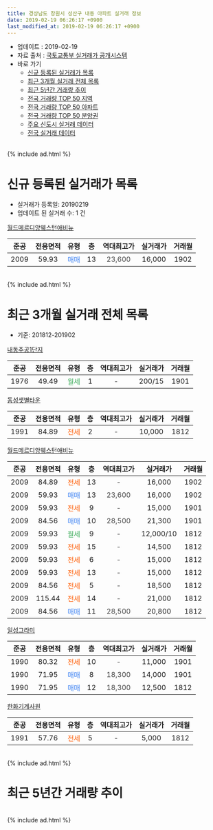```yaml
---
title: 경상남도 창원시 성산구 내동 아파트 실거래 정보
date: 2019-02-19 06:26:17 +0900
last_modified_at: 2019-02-19 06:26:17 +0900
---
```


* 업데이트 : 2019-02-19
* 자료 출처 : [국토교통부 실거래가 공개시스템](http://rt.molit.go.kr)
* 바로 가기
    * [신규 등록된 실거래가 목록](#신규-등록된-실거래가-목록)
    * [최근 3개월 실거래 전체 목록](#최근-3개월-실거래-전체-목록)
    * [최근 5년간 거래량 추이](#최근-5년간-거래량-추이)
    * [전국 거래량 TOP 50 지역](https://ayogom.github.io/apt-trade-info/최근-3개월-전국에서-가장-거래가-많이-발생한-지역)
    * [전국 거래량 TOP 50 아파트](https://ayogom.github.io/apt-trade-info/최근-3개월-전국에서-가장-거래가-많이-발생한-아파트)
    * [전국 거래량 TOP 50 분양권](https://ayogom.github.io/apt-trade-info/최근-3개월-전국에서-가장-거래가-많이-발생한-분양권)
    * [주요 신도시 실거래 데이터](https://ayogom.github.io/apt-trade-info/주요-신도시)
    * [전국 실거래 데이터](https://ayogom.github.io/apt-trade-info/전국)
<br>
{% include ad.html %}
<br>

# 신규 등록된 실거래가 목록
* 실거래가 등록일: 20190219
* 업데이트 된 실거래 수: 1 건


[월드메르디앙웨스턴애비뉴](https://search.naver.com/search.naver?query=%EA%B2%BD%EC%83%81%EB%82%A8%EB%8F%84+%EC%B0%BD%EC%9B%90%EC%8B%9C+%EC%84%B1%EC%82%B0%EA%B5%AC+%EB%82%B4%EB%8F%99+%EC%9B%94%EB%93%9C%EB%A9%94%EB%A5%B4%EB%94%94%EC%95%99%EC%9B%A8%EC%8A%A4%ED%84%B4%EC%95%A0%EB%B9%84%EB%89%B4)

|준공|전용면적|유형|층|역대최고가|실거래가|거래월|
|:---:|:---:|:---:|:---:|:---:|:---:|:---:|
|2009|59.93|<span style="color:#4285f3">매매</span>|13|<span style="color:#444444">23,600</span>|16,000|1902|


<br>
{% include ad.html %}
<br>

# 최근 3개월 실거래 전체 목록
* 기준: 201812-201902


[내동주공1단지](https://search.naver.com/search.naver?query=%EA%B2%BD%EC%83%81%EB%82%A8%EB%8F%84+%EC%B0%BD%EC%9B%90%EC%8B%9C+%EC%84%B1%EC%82%B0%EA%B5%AC+%EB%82%B4%EB%8F%99+%EB%82%B4%EB%8F%99%EC%A3%BC%EA%B3%B51%EB%8B%A8%EC%A7%80)

|준공|전용면적|유형|층|역대최고가|실거래가|거래월|
|:---:|:---:|:---:|:---:|:---:|:---:|:---:|
|1976|49.49|<span style="color:#34a853">월세</span>|1|<span style="color:#444444">-</span>|200/15|1901|

[동성샛별타운](https://search.naver.com/search.naver?query=%EA%B2%BD%EC%83%81%EB%82%A8%EB%8F%84+%EC%B0%BD%EC%9B%90%EC%8B%9C+%EC%84%B1%EC%82%B0%EA%B5%AC+%EB%82%B4%EB%8F%99+%EB%8F%99%EC%84%B1%EC%83%9B%EB%B3%84%ED%83%80%EC%9A%B4)

|준공|전용면적|유형|층|역대최고가|실거래가|거래월|
|:---:|:---:|:---:|:---:|:---:|:---:|:---:|
|1991|84.89|<span style="color:#ff5a00">전세</span>|2|<span style="color:#444444">-</span>|10,000|1812|

[월드메르디앙웨스턴애비뉴](https://search.naver.com/search.naver?query=%EA%B2%BD%EC%83%81%EB%82%A8%EB%8F%84+%EC%B0%BD%EC%9B%90%EC%8B%9C+%EC%84%B1%EC%82%B0%EA%B5%AC+%EB%82%B4%EB%8F%99+%EC%9B%94%EB%93%9C%EB%A9%94%EB%A5%B4%EB%94%94%EC%95%99%EC%9B%A8%EC%8A%A4%ED%84%B4%EC%95%A0%EB%B9%84%EB%89%B4)

|준공|전용면적|유형|층|역대최고가|실거래가|거래월|
|:---:|:---:|:---:|:---:|:---:|:---:|:---:|
|2009|84.89|<span style="color:#ff5a00">전세</span>|13|<span style="color:#444444">-</span>|16,000|1902|
|2009|59.93|<span style="color:#4285f3">매매</span>|13|<span style="color:#444444">23,600</span>|16,000|1902|
|2009|59.93|<span style="color:#ff5a00">전세</span>|9|<span style="color:#444444">-</span>|15,000|1901|
|2009|84.56|<span style="color:#4285f3">매매</span>|10|<span style="color:#444444">28,500</span>|21,300|1901|
|2009|59.93|<span style="color:#34a853">월세</span>|9|<span style="color:#444444">-</span>|12,000/10|1812|
|2009|59.93|<span style="color:#ff5a00">전세</span>|15|<span style="color:#444444">-</span>|14,500|1812|
|2009|59.93|<span style="color:#ff5a00">전세</span>|6|<span style="color:#444444">-</span>|15,000|1812|
|2009|59.93|<span style="color:#ff5a00">전세</span>|13|<span style="color:#444444">-</span>|15,000|1812|
|2009|84.56|<span style="color:#ff5a00">전세</span>|5|<span style="color:#444444">-</span>|18,500|1812|
|2009|115.44|<span style="color:#ff5a00">전세</span>|14|<span style="color:#444444">-</span>|21,000|1812|
|2009|84.56|<span style="color:#4285f3">매매</span>|11|<span style="color:#444444">28,500</span>|20,800|1812|

[일성그라미](https://search.naver.com/search.naver?query=%EA%B2%BD%EC%83%81%EB%82%A8%EB%8F%84+%EC%B0%BD%EC%9B%90%EC%8B%9C+%EC%84%B1%EC%82%B0%EA%B5%AC+%EB%82%B4%EB%8F%99+%EC%9D%BC%EC%84%B1%EA%B7%B8%EB%9D%BC%EB%AF%B8)

|준공|전용면적|유형|층|역대최고가|실거래가|거래월|
|:---:|:---:|:---:|:---:|:---:|:---:|:---:|
|1990|80.32|<span style="color:#ff5a00">전세</span>|10|<span style="color:#444444">-</span>|11,000|1901|
|1990|71.95|<span style="color:#4285f3">매매</span>|8|<span style="color:#444444">18,300</span>|14,000|1901|
|1990|71.95|<span style="color:#4285f3">매매</span>|12|<span style="color:#444444">18,300</span>|12,500|1812|

[한화기계사원](https://search.naver.com/search.naver?query=%EA%B2%BD%EC%83%81%EB%82%A8%EB%8F%84+%EC%B0%BD%EC%9B%90%EC%8B%9C+%EC%84%B1%EC%82%B0%EA%B5%AC+%EB%82%B4%EB%8F%99+%ED%95%9C%ED%99%94%EA%B8%B0%EA%B3%84%EC%82%AC%EC%9B%90)

|준공|전용면적|유형|층|역대최고가|실거래가|거래월|
|:---:|:---:|:---:|:---:|:---:|:---:|:---:|
|1991|57.76|<span style="color:#ff5a00">전세</span>|5|<span style="color:#444444">-</span>|5,000|1812|


<br>
{% include ad.html %}
<br>

# 최근 5년간 거래량 추이


<div style="width:100%;">
    <canvas id="deal_progress" height="200"></canvas>
</div>

<script>
new Chart(document.getElementById("deal_progress"), {
    type: 'line',
    data: {
        labels: ['201402','201403','201404','201405','201406','201407','201408','201409','201410','201411','201412','201501','201502','201503','201504','201505','201506','201507','201508','201509','201510','201511','201512','201601','201602','201603','201604','201605','201606','201607','201608','201609','201610','201611','201612','201701','201702','201703','201704','201705','201706','201707','201708','201709','201710','201711','201712','201801','201802','201803','201804','201805','201806','201807','201808','201809','201810','201811','201812','201901','201902'],
        datasets: [{
            label: '매매',
            pointRadius: 1,
            data: [13, 14, 11, 11, 9, 8, 17, 15, 24, 21, 13, 16, 10, 35, 18, 23, 13, 9, 9, 9, 15, 6, 7, 6, 4, 5, 3, 4, 1, 4, 8, 3, 4, 8, 5, 3, 5, 9, 8, 6, 3, 2, 2, 3, 3, 2, 4, 1, 2, 2, 2, 3, 3, 3, 1, 4, 6, 0, 2, 2, 1],
            borderColor: "rgba(255, 201, 14, 1)",
            backgroundColor: "rgba(255, 201, 14, 0.5)",
            fill: false,
            lineTension: 0
        },{
            label: '전월세',
            pointRadius: 1,
            data: [5, 9, 4, 7, 5, 8, 9, 6, 13, 3, 16, 6, 10, 13, 12, 4, 6, 5, 4, 6, 5, 2, 5, 4, 5, 6, 5, 3, 3, 5, 3, 3, 8, 2, 8, 6, 5, 4, 2, 4, 4, 5, 5, 4, 4, 4, 4, 4, 2, 7, 0, 4, 2, 3, 6, 3, 5, 3, 8, 3, 1],
            borderColor: "rgba(0, 141, 185, 1)",
            backgroundColor: "rgba(0, 141, 185, 0.5)",
            fill: false,
            lineTension: 0
        }
        ]
    },
    options: {
        responsive: true,
        title: {
            display: false
        },
        tooltips: {
            mode: 'index',
            intersect: false
        },
        hover: {
            mode: 'nearest',
            intersect: true
        },
        scales: {
            xAxes: [{
                display: true,
                scaleLabel: {
                    display: true,
                    labelString: '년/월'
                }
            }],
            yAxes: [{
                display: true,
                ticks: {
                    suggestedMin: 0,
                },
                scaleLabel: {
                    display: true,
                    labelString: '실거래 수'
                }
            }]
        }
    }
});

</script>


<br>
{% include ad.html %}
<br>

